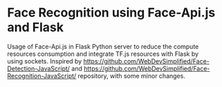 # Face Recognition using Face-Api.js and Flask

Usage of Face-Api.js in Flask Python server to reduce the compute resources consumption and integrate TF.js resources with Flask by using sockets. Inspired by https://github.com/WebDevSimplified/Face-Detection-JavaScript/ and https://github.com/WebDevSimplified/Face-Recognition-JavaScript/ repository, with some minor changes.

